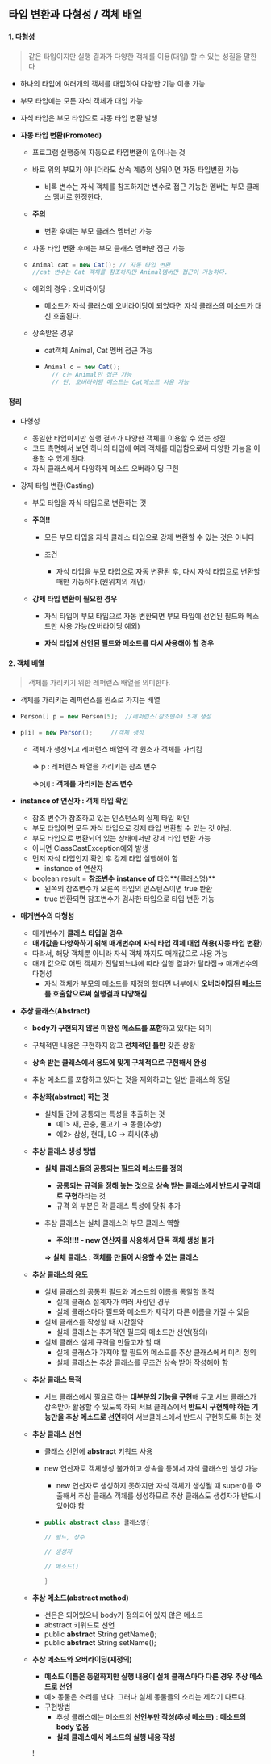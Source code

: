## 타입 변환과 다형성 / 객체 배열

#### 1. 다형성

> 같은 타입이지만 실행 결과가 다양한 객체를 이용(대입) 할 수 있는 성질을 말한다

- 하나의 타입에 여러개의 객체를 대입하여 다양한 기능 이용 가능

- 부모 타입에는 모든 자식 객체가 대입 가능

- 자식 타입은 부모 타입으로 자동 타입 변환 발생

  

- **자동 타입 변환(Promoted)**

  - 프로그램 실행중에 자동으로 타입변환이 일어나는 것

    

  - 바로 위의 부모가 아니더라도 상속 계층의 상위이면 자동 타입변환 가능

    - 비록 변수는 자식 객체를 참조하지만 변수로 접근 가능한 멤버는 부모 클래스 멤버로 한정한다.

      

  - **주의**

    - 변환 후에는 부모 클래스 멤버만 가능

      

  - 자동 타입 변환 후에는 부모 클래스 멤버만 접근 가능

  - ```java
    Animal cat = new Cat(); // 자동 타입 변환
    //cat 변수는 Cat 객체를 참조하지만 Animal멤버만 접근이 가능하다.
    ```

  - 예외의 경우 : 오버라이딩

    - 메소드가 자식 클래스에 오버라이딩이 되었다면 자식 클래스의 메소드가 대신 호출된다.

  - 상속받은 경우

    - cat객체 Animal, Cat 멤버 접근 가능

    - ```java
      Animal c = new Cat();
      	// c는 Animal만 접근 가능
      	// 단, 오버라이딩 메소드는 Cat메소드 사용 가능
      ```

#### 정리

- 다형성

  - 동일한 타입이지만 실행 결과가 다양한 객체를 이용할 수 있는 성질
  - 코드 측면해서 보면 하나의 타입에 여러 객체를 대입함으로써 다양한 기능을 이용할 수 있게 된다.
  - 자식 클래스에서 다양하게 메소드 오버라이딩 구현

- 강제 타입 변환(Casting)

  - 부모 타입을 자식 타입으로 변환하는 것

  - **주의!!**

    - 모든 부모 타입을 자식 클래스 타입으로 강제 변환할 수 있는 것은 아니다

    - 조건

      - 자식 타입을 부모 타입으로 자동 변환된 후, 다시 자식 타입으로 변환할 때만 가능하다.(원위치의 개념)

        

  - **강제 타입 변환이 필요한 경우**

    - 자식 타입이 부모 타입으로 자동 변환되면 부모 타입에 선언된 필드와 메소드만 사용 가능(오버라이딩 예외)

    - **자식 타입에 선언된 필드와 메소드를 다시 사용해야 할 경우**

#### 2. 객체 배열

> 객체를 가리키기 위한 레퍼런스 배열을 의미한다.

- 객체를 가리키는 레퍼런스를 원소로 가지는 배열

- ```java
  Person[] p = new Person[5];  //레퍼런스(참조변수) 5개 생성
  ```

  

- ```java
  p[i] = new Person();     //객체 생성
  ```

  - 객체가 생성되고 레퍼런스 배열의 각 원소가 객체를 가리킴

    => p : 레퍼런스 배열을 가리키는 참조 변수

    =>p[i] : **객체를 가리키는 참조 변수**

- **instance of 연산자 : 객체 타입 확인**

  - 참조 변수가 참조하고 있는 인스턴스의 실제 타입 확인
  - 부모 타입이면 모두 자식 타입으로 강제 타입 변환할 수 있는 것 아님.
  - 부모 타입으로 변환되어 있는 상태에서만 강제 타입 변환 가능
  - 아니면 ClassCastException예외 발생
  - 먼저 자식 타입인지 확인 후 강제 타입 실행해야 함
    - instance of 연산자
  - boolean result = **참조변수** **instance of** 타입**(클래스명)**
    - 왼쪽의 참조변수가 오른쪽 타입의 인스턴스이면 true 봔환
    - true 반환되면 참조변수가 검사한 타입으로 타입 변환 가능

- **매개변수의 다형성**

  - 매개변수가 **클래스 타입일 경우**
  - **매개값을 다양화하기 위해 매개변수에 자식 타입 객체 대입 허용(자동 타입 변환)**
  - 따라서, 해당 객체뿐 아니라 자식 객체 까지도 매개값으로 사용 가능
  - 매개 값으로 어떤 객체가 전달되느냐에 따라 실행 결과가 달라짐→ 매개변수의 다형성
    - 자식 객체가 부모의 메소드를 재정의 했다면 내부에서 **오버라이딩된 메소드를 호출함으로써 실행결과 다양해짐**

- **추상 클래스(Abstract)**

  - **body가 구현되지 않은 미완성 메소드를 포함**하고 있다는 의미
  - 구체적인 내용은 구현하지 않고 **전체적인 틀만** 갖춘 상황
  - **상속 받는 클래스에서 용도에 맞게 구체적으로 구현해서 완성**
  - 추상 메소드를 포함하고 있다는 것을 제외하고는 일반 클래스와 동일

  - **추상화(abstract) 하는 것**

    - 실체들 간에 공통되는 특성을 추출하는 것
      - 예1> 새, 곤충, 물고기 → 동물(추상)
      - 예2> 삼성, 현대, LG → 회사(추상)

  - **추상 클래스 생성 방법**

    - **실체 클래스들의 공통되는 필드와 메소드를 정의**

      - **공통되는 규격을 정해 놓는 것**으로 **상속 받는 클래스에서 반드시 규격대로 구현**하라는 것
      - 규격 외 부분은 각 클래스 특성에 맞춰 추가

    - 추상 클래스는 실체 클래스의 부모 클래스 역할

      - **주의!!!! - new 연산자를 사용해서 단독 객체 생성 불가**

      **⇒ 실체 클래스 : 객체를 만들어 사용할 수 있는 클래스**

  - **추상 클래스의 용도**

    - 실체 클래스의 공통된 필드와 메소드의 이름을 통일할 목적
      - 실체 클래스 설계자가 여러 사람인 경우
      - 실체 클래스마다 필드와 메소드가 제각기 다른 이름을 가질 수 있음
    - 실체 클래스를 작성할 때 시간절약
      - 실체 클래스는 추가적인 필드와 메소드만 선언(정의)
    - 실체 클래스 설계 규격을 만들고자 할 때
      - 실체 클래스가 가져야 할 필드와 메소드를 추상 클래스에서 미리 정의
      - 실체 클래스는 추상 클래스를 무조건 상속 받아 작성해야 함

  - **추상 클래스 목적**

    - 서브 클래스에서 필요로 하는 **대부분의 기능을 구현**해 두고 서브 클래스가 상속받아 활용할 수 있도록 하되 서브 클래스에서 **반드시 구현해야 하는 기능만을 추상 메소드로 선언**하여 서브클래스에서 반드시 구현하도록 하는 것

  - **추상 클래스 선언**

    - 클래스 선언에 **abstract** 키워드 사용

    - new 연산자로 객체생성 불가하고 상속을 통해서 자식 클래스만 생성 가능

      - new 연산자로 생성하지 못하지만 자식 객체가 생성될 때 super()를 호출해서 추상 클래스 객체를 생성하므로 추상 클래스도 생성자가 반드시 있어야 함

    - ```java
      public abstract class 클래스명{
      
      // 필드, 상수
      
      // 생성자
      
      // 메소드()
      
      }
      ```

  - **추상 메소드(abstract method)**

    - 선은은 되어있으나 body가 정의되어 있지 않은 메소드
    - abstract 키워드로 선언
    - public **abstract** String getName();
    - public **abstract** String setName();

  - **추상 메소드와 오버라이딩(재정의)**

    - **메소드 이름은 동일하지만 실행 내용이 실체 클래스마다 다른 경우 추상 메소드로 선언**
    - 예> 동물은 소리를 낸다. 그러나 실체 동물들의 소리는 제각기 다르다.
    - 구현방법
      - 추상 클래스에는 메소드의 **선언부만 작성(추상 메소드)** : **메소드의 body 없음**
      - **실체 클래스에서 메소드의 실행 내용 작성**

    !
